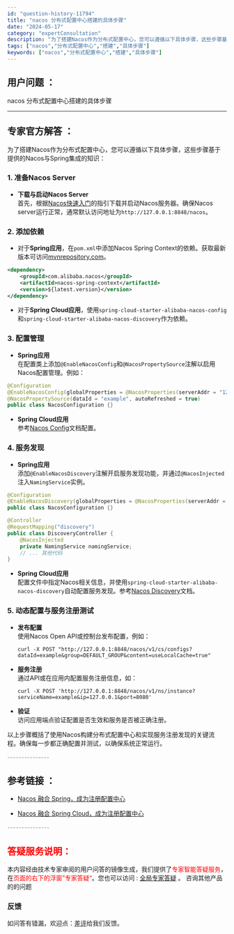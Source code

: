 ```yaml
---
id: "question-history-11794"
title: "nacos 分布式配置中心搭建的具体步骤"
date: "2024-05-17"
category: "expertConsultation"
description: "为了搭建Nacos作为分布式配置中心，您可以遵循以下具体步骤，这些步骤基于提供的Nacos与Spring集成的知识：### 1. 准备Nacos Server- **下载与启动Nacos Server**    首先，根据[Nacos快速入门](../quickstart/quick-start.m"
tags: ["nacos","分布式配置中心","搭建","具体步骤"]
keywords: ["nacos","分布式配置中心","搭建","具体步骤"]
---
```


## 用户问题 ： 
 nacos 分布式配置中心搭建的具体步骤  

---------------
## 专家官方解答 ：

为了搭建Nacos作为分布式配置中心，您可以遵循以下具体步骤，这些步骤基于提供的Nacos与Spring集成的知识：

### 1. 准备Nacos Server

- **下载与启动Nacos Server**  
  首先，根据[Nacos快速入门](../quickstart/quick-start.md)的指引下载并启动Nacos服务器。确保Nacos server运行正常，通常默认访问地址为`http://127.0.0.1:8848/nacos`。

### 2. 添加依赖

- 对于**Spring应用**，在`pom.xml`中添加Nacos Spring Context的依赖。获取最新版本可访问[mvnrepository.com](https://mvnrepository.com/artifact/com.alibaba.nacos/nacos-spring-context)。

```xml
<dependency>
    <groupId>com.alibaba.nacos</groupId>
    <artifactId>nacos-spring-context</artifactId>
    <version>${latest.version}</version>
</dependency>
```

- 对于**Spring Cloud应用**，使用`spring-cloud-starter-alibaba-nacos-config`和`spring-cloud-starter-alibaba-nacos-discovery`作为依赖。

### 3. 配置管理

- **Spring应用**  
  在配置类上添加`@EnableNacosConfig`和`@NacosPropertySource`注解以启用Nacos配置管理。例如：

```java
@Configuration
@EnableNacosConfig(globalProperties = @NacosProperties(serverAddr = "127.0.0.1:8848"))
@NacosPropertySource(dataId = "example", autoRefreshed = true)
public class NacosConfiguration {}
```

- **Spring Cloud应用**  
  参考[Nacos Config](https://github.com/spring-cloud-incubator/spring-cloud-alibaba/wiki/Nacos-config)文档配置。

### 4. 服务发现

- **Spring应用**  
  添加`@EnableNacosDiscovery`注解开启服务发现功能，并通过`@NacosInjected`注入`NamingService`实例。

```java
@Configuration
@EnableNacosDiscovery(globalProperties = @NacosProperties(serverAddr = "127.0.0.1:8848"))
public class NacosConfiguration {}

@Controller
@RequestMapping("discovery")
public class DiscoveryController {
    @NacosInjected
    private NamingService namingService;
    // ... 其他代码
}
```

- **Spring Cloud应用**  
  配置文件中指定Nacos相关信息，并使用`spring-cloud-starter-alibaba-nacos-discovery`自动配置服务发现。参考[Nacos Discovery](https://github.com/spring-cloud-incubator/spring-cloud-alibaba/wiki/Nacos-discovery)文档。

### 5. 动态配置与服务注册测试

- **发布配置**  
  使用Nacos Open API或控制台发布配置，例如：
  
  ```shell
  curl -X POST "http://127.0.0.1:8848/nacos/v1/cs/configs?dataId=example&group=DEFAULT_GROUP&content=useLocalCache=true"
  ```

- **服务注册**  
  通过API或在应用内配置服务注册信息，如：

  ```shell
  curl -X POST 'http://127.0.0.1:8848/nacos/v1/ns/instance?serviceName=example&ip=127.0.0.1&port=8080'
  ```

- **验证**  
  访问应用端点验证配置是否生效和服务是否被正确注册。

以上步骤概括了使用Nacos构建分布式配置中心和实现服务注册发现的关键流程。确保每一步都正确配置并测试，以确保系统正常运行。


<font color="#949494">---------------</font> 


## 参考链接 ：

* [Nacos 融合 Spring，成为注册配置中心](https://nacos.io/docs/latest/ecology/use-nacos-with-spring)
 
 * [Nacos 融合 Spring Cloud，成为注册配置中心](https://nacos.io/docs/latest/ecology/use-nacos-with-spring-cloud)


 <font color="#949494">---------------</font> 
 


## <font color="#FF0000">答疑服务说明：</font> 

本内容经由技术专家审阅的用户问答的镜像生成，我们提供了<font color="#FF0000">专家智能答疑服务</font>，在<font color="#FF0000">页面的右下的浮窗”专家答疑“</font>。您也可以访问 : [全局专家答疑](https://answer.opensource.alibaba.com/docs/intro) 。 咨询其他产品的的问题

### 反馈
如问答有错漏，欢迎点：[差评](https://ai.nacos.io/user/feedbackByEnhancerGradePOJOID?enhancerGradePOJOId=13800)给我们反馈。
